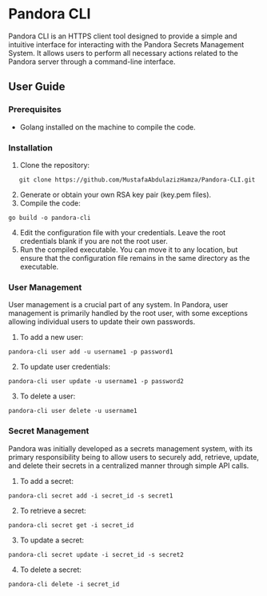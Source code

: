 # Pandora CLI

Pandora CLI is an HTTPS client tool designed to provide a simple and intuitive interface for interacting with the Pandora Secrets Management System. It allows users to perform all necessary actions related to the Pandora server through a command-line interface.

## User Guide

### Prerequisites
- Golang installed on the machine to compile the code.

### Installation
1. Clone the repository:
```shell
   git clone https://github.com/MustafaAbdulazizHamza/Pandora-CLI.git
```
2. Generate or obtain your own RSA key pair (key.pem files).
3. Compile the code:
```shell
go build -o pandora-cli
```
4. Edit the configuration file with your credentials. Leave the root credentials blank if you are not the root user.
5. Run the compiled executable. You can move it to any location, but ensure that the configuration file remains in the same directory as the executable.
### User Management
User management is a crucial part of any system. In Pandora, user management is primarily handled by the root user, with some exceptions allowing individual users to update their own passwords.
1. To add a new user:
```shell
pandora-cli user add -u username1 -p password1
```
2. To update user credentials:
```shell
pandora-cli user update -u username1 -p password2
```
3. To delete a user:
```shell
pandora-cli user delete -u username1
```
### Secret Management
Pandora was initially developed as a secrets management system, with its primary responsibility being to allow users to securely add, retrieve, update, and delete their secrets in a centralized manner through simple API calls.
1. To add a secret:
```shell
pandora-cli secret add -i secret_id -s secret1
```
2. To retrieve a secret:
```shell
pandora-cli secret get -i secret_id
```
3. To update a secret:
```shell
pandora-cli secret update -i secret_id -s secret2
```
4. To delete a secret:
```shell
pandora-cli delete -i secret_id
```
